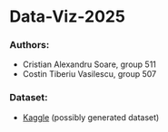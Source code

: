 # Data-Viz-2025

### Authors:
- Cristian Alexandru Soare, group 511
- Costin Tiberiu Vasilescu, group 507

### Dataset:

- [Kaggle](https://www.kaggle.com/datasets/atharvasoundankar/global-cybersecurity-threats-2015-2024) (possibly generated dataset)